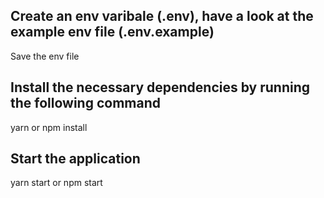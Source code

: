 ## Create an env varibale (.env), have a look at the example env file (.env.example)

Save the env file

## Install the necessary dependencies by running the following command

yarn or npm install

## Start the application

yarn start or npm start
